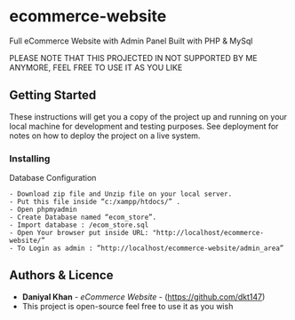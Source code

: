 # ecommerce-website
Full eCommerce Website with Admin Panel Built with PHP & MySql

PLEASE NOTE THAT THIS PROJECTED IN NOT SUPPORTED BY ME ANYMORE, FEEL FREE TO USE IT AS YOU LIKE

## Getting Started

These instructions will get you a copy of the project up and running on your local machine for development and testing purposes. See deployment for notes on how to deploy the project on a live system.

### Installing

Database Configuration
```
- Download zip file and Unzip file on your local server.
- Put this file inside “c:/xampp/htdocs/” .
- Open phpmyadmin
- Create Database named “ecom_store”. 
- Import database : /ecom_store.sql
- Open Your browser put inside URL: "http://localhost/ecommerce-website/”
- To Login as admin : ”http://localhost/ecommerce-website/admin_area”
```


## Authors & Licence

* **Daniyal Khan** - *eCommerce Website* - (https://github.com/dkt147)
* This project is open-source feel free to use it as you wish
